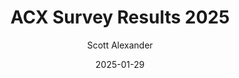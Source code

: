 ---
layout: podcast
title: "ACX Survey Results 2025"
author: Scott Alexander
description: https://www.astralcodexten.com/p/acx-survey-results-2025
date: 2025-01-29
length: 2087243
duration: 522
guid: acx-survey-results-2025
---